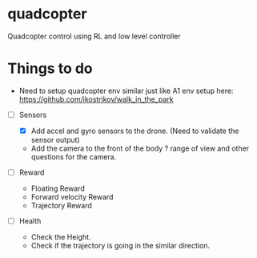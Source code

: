 # quadcopter
Quadcopter control using RL and low level controller


# Things to do

- Need to setup quadcopter env similar just like A1 env setup here: https://github.com/ikostrikov/walk_in_the_park

- [ ] Sensors
   - [x] Add accel and gyro sensors to the drone. (Need to validate the sensor output)
   - Add the camera to the front of the body ? range of view and other questions for the camera.

- [ ] Reward
   - Floating Reward
   - Forward velocity Reward
   - Trajectory Reward


- [ ] Health
    - Check the Height.
    - Check if the trajectory is going in the similar direction.
    
